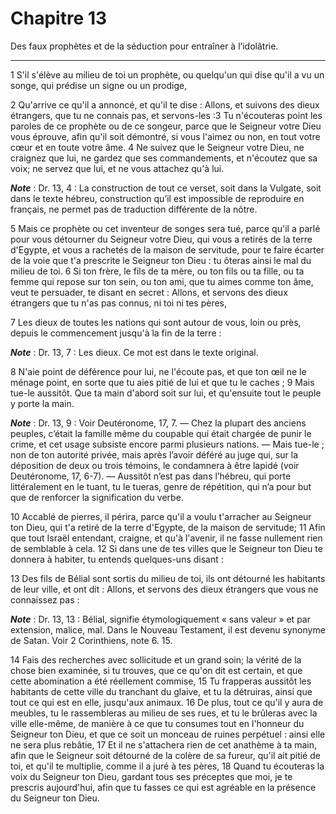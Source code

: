 # Chapitre 13

Des faux prophètes et de la séduction pour entraîner à l’idolâtrie.

***

1 S'il s'élève au milieu de toi un prophète, ou quelqu'un qui dise qu'il a vu un songe, qui prédise un signe ou un prodige,


2 Qu'arrive ce qu'il a annoncé, et qu'il te dise : Allons, et suivons des dieux étrangers, que tu ne connais pas, et servons-les :3 Tu n'écouteras point les paroles de ce prophète ou de ce songeur, parce que le Seigneur votre Dieu vous éprouve, afin qu'il soit démontré, si vous l'aimez ou non, en tout votre cœur et en toute votre âme. 4 Ne suivez que le Seigneur votre Dieu, ne craignez que lui, ne gardez que ses commandements, et n'écoutez que sa voix; ne servez que lui, et ne vous attachez qu'à lui.

***Note*** :  Dr. 13, 4 : La construction de tout ce verset, soit dans la Vulgate, soit dans le texte hébreu, construction qu’il est impossible de reproduire en français, ne permet pas de traduction différente de la nôtre.

5 Mais ce prophète ou cet inventeur de songes sera tué, parce qu'il a parlé pour vous détourner du Seigneur votre Dieu, qui vous a retirés de la terre d'Egypte, et vous a rachetés de la maison de servitude, pour te faire écarter de la voie que t'a prescrite le Seigneur ton Dieu : tu ôteras ainsi le mal du milieu de toi. 6 Si ton frère, le fils de ta mère, ou ton fils ou ta fille, ou ta femme qui repose sur ton sein, ou ton ami, que tu aimes comme ton âme, veut te persuader, te disant en secret : Allons, et servons des dieux étrangers que tu n'as pas connus, ni toi ni tes pères,


7 Les dieux de toutes les nations qui sont autour de vous, loin ou près, depuis le commencement jusqu'à la fin de la terre :

***Note*** :  Dr. 13, 7 : Les dieux. Ce mot est dans le texte original.

8 N'aie point de déférence pour lui, ne l'écoute pas, et que ton œil ne le ménage point, en sorte que tu aies pitié de lui et que tu le caches ; 9 Mais tue-le aussitôt. Que ta main d'abord soit sur lui, et qu'ensuite tout le peuple y porte la main.

***Note*** :  Dr. 13, 9 : Voir Deutéronome, 17, 7. ― Chez la plupart des anciens peuples, c’était la famille même du coupable qui était chargée de punir le crime, et cet usage subsiste encore parmi plusieurs nations. ― Mais tue-le ; non de ton autorité privée, mais après l’avoir déféré au juge qui, sur la déposition de deux ou trois témoins, le condamnera à être lapidé (voir Deutéronome, 17, 6-7). ― Aussitôt n’est pas dans l’hébreu, qui porte littéralement en le tuant, tu le tueras, genre de répétition, qui n’a pour but que de renforcer la signification du verbe.

10 Accablé de pierres, il périra, parce qu'il a voulu t'arracher au Seigneur ton Dieu, qui t'a retiré de la terre d'Egypte, de la maison de servitude; 11 Afin que tout Israël entendant, craigne, et qu'à l'avenir, il ne fasse nullement rien de semblable à cela. 12 Si dans une de tes villes que le Seigneur ton Dieu te donnera à habiter, tu entends quelques-uns disant :


13 Des fils de Bélial sont sortis du milieu de toi, ils ont détourné les habitants de leur ville, et ont dit : Allons, et servons des dieux étrangers que vous ne connaissez pas :

***Note*** :  Dr. 13, 13 : Bélial, signifie étymologiquement « sans valeur » et par extension, malice, mal. Dans le Nouveau Testament, il est devenu synonyme de Satan. Voir 2 Corinthiens, note 6. 15.

14 Fais des recherches avec sollicitude et un grand soin; la vérité de la chose bien examinée, si tu trouves, que ce qu'on dit est certain, et que cette abomination a été réellement commise, 15 Tu frapperas aussitôt les habitants de cette ville du tranchant du glaive, et tu la détruiras, ainsi que tout ce qui est en elle, jusqu'aux animaux. 16 De plus, tout ce qu'il y aura de meubles, tu le rassembleras au milieu de ses rues, et tu le brûleras avec la ville elle-même, de manière à ce que tu consumes tout en l'honneur du Seigneur ton Dieu, et que ce soit un monceau de ruines perpétuel : ainsi elle ne sera plus rebâtie, 17 Et il ne s'attachera rien de cet anathème à ta main, afin que le Seigneur soit détourné de la colère de sa fureur, qu'il ait pitié de toi, et qu'il te multiplie, comme il a juré à tes pères, 18 Quand tu écouteras la voix du Seigneur ton Dieu, gardant tous ses préceptes que moi, je te prescris aujourd'hui, afin que tu fasses ce qui est agréable en la présence du Seigneur ton Dieu.


